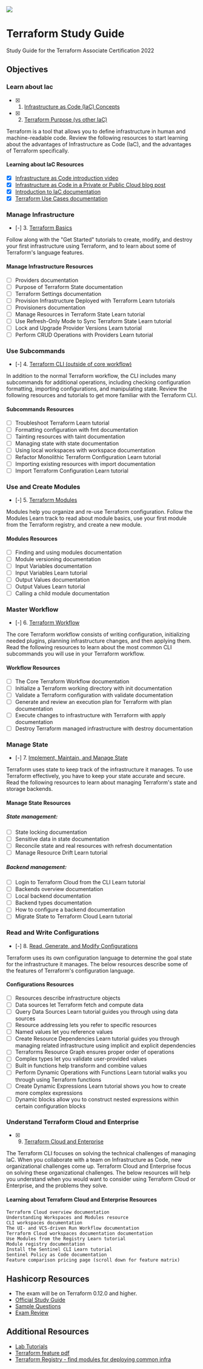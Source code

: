 <img align="center" src="tf-logo.png">

# Terraform Study Guide

Study Guide for the Terraform Associate Certification 2022

## Objectives

### Learn about Iac
- [x] 1. [Infrastructure as Code (IaC) Concepts](01-02-concepts-purpose/Iac.md)
- [x] 2. [Terraform Purpose (vs other IaC)](01-02-concepts-purpose/Iac.md)

Terraform is a tool that allows you to define infrastructure in human and machine-readable code. Review the following resources to start learning about the advantages of Infrastructure as Code (IaC), and the advantages of Terraform specifically.

#### Learning about IaC Resources

- [x] [Infrastructure as Code introduction video](https://www.hashicorp.com/resources/what-is-infrastructure-as-code)
- [x] [Infrastructure as Code in a Private or Public Cloud blog post]()
- [x] [Introduction to IaC documentation]()
- [x] [Terraform Use Cases documentation]()

### Manage Infrastructure
- [-] 3. [Terraform Basics](/Objective%203/terraform-basics.md)

Follow along with the "Get Started" tutorials to create, modify, and destroy your first infrastructure using Terraform, and to learn about some of Terraform's language features.

#### Manage Infrastructure Resources

- [ ] Providers documentation
- [ ] Purpose of Terraform State documentation
- [ ] Terraform Settings documentation
- [ ] Provision Infrastructure Deployed with Terraform Learn tutorials
- [ ] Provisioners documentation
- [ ] Manage Resources in Terraform State Learn tutorial
- [ ] Use Refresh-Only Mode to Sync Terraform State Learn tutorial
- [ ] Lock and Upgrade Provider Versions Learn tutorial
- [ ] Perform CRUD Operations with Providers Learn tutorial

### Use Subcommands
- [-] 4. [Terraform CLI (outside of core workflow)](/Objective%204/terraform-cli.md)

In addition to the normal Terraform workflow, the CLI includes many subcommands for additional operations, including checking configuration formatting, importing configurations, and manipulating state. Review the following resources and tutorials to get more familiar with the Terraform CLI.

#### Subcommands Resources

- [ ] Troubleshoot Terraform Learn tutorial
- [ ] Formatting configuration with fmt documentation
- [ ] Tainting resources with taint documentation
- [ ] Managing state with state documentation
- [ ] Using local workspaces with workspace documentation
- [ ] Refactor Monolithic Terraform Configuration Learn tutorial
- [ ] Importing existing resources with import documentation
- [ ] Import Terraform Configuration Learn tutorial

### Use and Create Modules
- [-] 5. [Terraform Modules](/Objective%205/modules.md)

Modules help you organize and re-use Terraform configuration. Follow the Modules Learn track to read about module basics, use your first module from the Terraform registry, and create a new module.

#### Modules Resources

- [ ] Finding and using modules documentation
- [ ] Module versioning documentation
- [ ] Input Variables documentation
- [ ] Input Variables Learn tutorial
- [ ] Output Values documentation
- [ ] Output Values Learn tutorial
- [ ] Calling a child module documentation

### Master Workflow
- [-] 6. [Terraform Workflow](/Objective%206/workflow.md)

The core Terraform workflow consists of writing configuration, initializing needed plugins, planning infrastructure changes, and then applying them. Read the following resources to learn about the most common CLI subcommands you will use in your Terraform workflow.

#### Workflow Resources

- [ ] The Core Terraform Workflow documentation
- [ ] Initialize a Terraform working directory with init documentation
- [ ] Validate a Terraform configuration with validate documentation
- [ ] Generate and review an execution plan for Terraform with plan documentation
- [ ] Execute changes to infrastructure with Terraform with apply documentation
- [ ] Destroy Terraform managed infrastructure with destroy documentation

### Manage State
- [-] 7. [Implement, Maintain, and Manage State](/Objective%207/manage-state.md)

Terraform uses state to keep track of the infrastructure it manages. To use Terraform effectively, you have to keep your state accurate and secure. Read the following resources to learn about managing Terraform's state and storage backends.

#### Manage State Resources

##### State management:

- [ ] State locking documentation
- [ ] Sensitive data in state documentation
- [ ] Reconcile state and real resources with refresh documentation
- [ ] Manage Resource Drift Learn tutorial

##### Backend management:

- [ ] Login to Terraform Cloud from the CLI Learn tutorial
- [ ] Backends overview documentation
- [ ] Local backend documentation
- [ ] Backend types documentation
- [ ] How to configure a backend documentation
- [ ] Migrate State to Terraform Cloud Learn tutorial

### Read and Write Configurations
- [-] 8. [Read, Generate, and Modify Configurations](/Objective%208/hcl-features.md)

Terraform uses its own configuration language to determine the goal state for the infrastructure it manages. The below resources describe some of the features of Terraform's configuration language.

#### Configurations Resources

- [ ] Resources describe infrastructure objects
- [ ] Data sources let Terraform fetch and compute data
- [ ] Query Data Sources Learn tutorial guides you through using data sources
- [ ] Resource addressing lets you refer to specific resources
- [ ] Named values let you reference values
- [ ] Create Resource Dependencies Learn tutorial guides you through managing related infrastructure using implicit and explicit dependencies
- [ ] Terraforms Resource Graph ensures proper order of operations
- [ ] Complex types let you validate user-provided values
- [ ] Built in functions help transform and combine values
- [ ] Perform Dynamic Operations with Functions Learn tutorial walks you through using Terraform functions
- [ ] Create Dynamic Expressions Learn tutorial shows you how to create more complex expressions
- [ ] Dynamic blocks allow you to construct nested expressions within certain configuration blocks

### Understand Terraform Cloud and Enterprise
- [x] 9. [Terraform Cloud and Enterprise](/Objective%209/cloud-and-enterprise.md)

The Terraform CLI focuses on solving the technical challenges of managing IaC. When you collaborate with a team on Infrastructure as Code, new organizational challenges come up. Terraform Cloud and Enterprise focus on solving these organizational challenges. The below resources will help you understand when you would want to consider using Terraform Cloud or Enterprise, and the problems they solve.

#### Learning about Terraform Cloud and Enterprise Resources

    Terraform Cloud overview documentation
    Understanding Workspaces and Modules resource
    CLI workspaces documentation
    The UI- and VCS-driven Run Workflow documentation
    Terraform Cloud workspaces documentation documentation
    Use Modules from the Registry Learn tutorial
    Module registry documentation
    Install the Sentinel CLI Learn tutorial
    Sentinel Policy as Code documentation
    Feature comparison pricing page (scroll down for feature matrix)

## Hashicorp Resources

- The exam will be on Terraform 0.12.0 and higher.
- [Official Study Guide](https://learn.hashicorp.com/tutorials/terraform/associate-study)
- [Sample Questions](/Sample%20Questions%20/Question-Answer.md)
- [Exam Review](https://learn.hashicorp.com/terraform/certification/terraform-associate-review)

## Additional Resources
- [Lab Tutorials](https://learn.hashicorp.com/tutorials/terraform/infrastructure-as-code?in=terraform/aws-get-started)
- [Terraform feature pdf](/tf-feature-table.pdf)
- [Terraform Registry - find modules for deploying common infra](https://registry.terraform.io/)